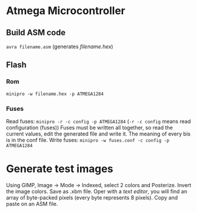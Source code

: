 # Atmega Microcontroller
## Build ASM code
`avra filename.asm` (generates *filename.hex*)

## Flash
### Rom
`minipro -w filename.hex -p ATMEGA1284`
### Fuses
Read fuses: `minipro -r -c config -p ATMEGA1284` (`-r -c config` means read configuration (fuses))
Fuses must be written all together, so read the current values, edit the generated file and write it.
The meaning of every bis is in the conf file.
Write fuses: `minipro -w fuses.conf -c config -p ATMEGA1284`

# Generate test images
Using GIMP, Image -> Mode -> Indexed, select 2 colors and Posterize.
Invert the image colors.
Save as .xbm file. Oper with a *text editor*, you will find an array of byte-packed pixels (every byte represents 8 pixels).
Copy and paste on an ASM file.
